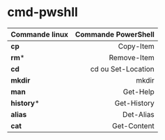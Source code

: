 # cmd-pwshll

|  Commande linux  | Commande PowerShell     |
|:---------------|------------:|
**cp**  | Copy-Item  |
**rm***  | Remove-Item  |
**cd** | cd ou Set-Location  |
**mkdir**  | mkdir  |
**man**  | Get-Help  |
**history***  | Get-History  |
**alias** | Det-Alias  |
**cat**  | Get-Content  |
